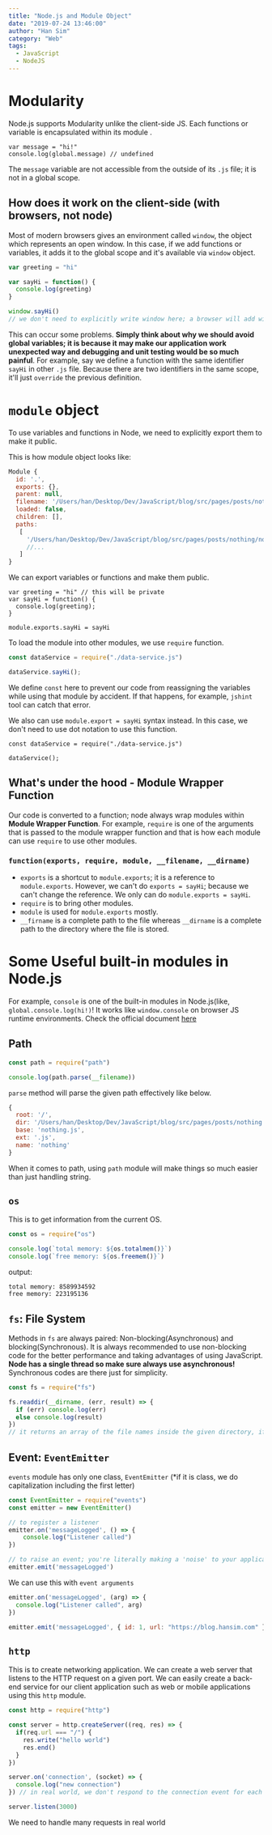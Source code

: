 ```yaml
---
title: "Node.js and Module Object"
date: "2019-07-24 13:46:00"
author: "Han Sim"
category: "Web"
tags:
  - JavaScript
  - NodeJS
---
```


# Modularity

Node.js supports Modularity unlike the client-side JS. Each functions or variable is encapsulated within its module .

```JavaScript{2}
var message = "hi!"
console.log(global.message) // undefined
```

The `message` variable are not accessible from the outside of its `.js` file; it is not in a global scope.

## How does it work on the client-side (with browsers, not node)

Most of modern browsers gives an environment called `window`, the object which represents an open window. In this case, if we add functions or variables, it adds it to the global scope and it's available via `window` object.

```JavaScript
var greeting = "hi"

var sayHi = function() {
  console.log(greeting)
}

window.sayHi()
// we don't need to explicitly write window here; a browser will add window prefix.
```

This can occur some problems. **Simply think about why we should avoid global variables; it is because it may make our application work unexpected way and debugging and unit testing would be so much painful**. For example, say we define a function with the same identifier `sayHi` in other `.js` file. Because there are two identifiers in the same scope, it'll just `override` the previous definition.

# `module` object

To use variables and functions in Node, we need to explicitly export them to make it public.

This is how module object looks like:

```JavaScript
Module {
  id: '.',
  exports: {},
  parent: null,
  filename: '/Users/han/Desktop/Dev/JavaScript/blog/src/pages/posts/nothing/tempCodeRunnerFile.js',
  loaded: false,
  children: [],
  paths:
   [
     '/Users/han/Desktop/Dev/JavaScript/blog/src/pages/posts/nothing/node_modules',
     //...
   ]
}
```

We can export variables or functions and make them public.

```JavaScript{5}
var greeting = "hi" // this will be private
var sayHi = function() {
  console.log(greeting);
}

module.exports.sayHi = sayHi
```

To load the module into other modules, we use `require` function.

```JavaScript
const dataService = require("./data-service.js")

dataService.sayHi();
```

We define `const` here to prevent our code from reassigning the variables while using that module by accident. If that happens, for example, `jshint` tool can catch that error.

We also can use `module.export = sayHi` syntax instead. In this case, we don't need to use dot notation to use this function.

```JavaScript{3}
const dataService = require("./data-service.js")

dataService();
```

## What's under the hood - Module Wrapper Function

Our code is converted to a function; node always wrap modules within **Module Wrapper Function**. For example, `require` is one of the arguments that is passed to the module wrapper function and that is how each module can use `require` to use other modules.

### `function(exports, require, module, __filename, __dirname)`

- `exports` is a shortcut to `module.exports`; it is a reference to `module.exports`. However, we can't do `exports = sayHi`; because we can't change the reference. We only can do `module.exports = sayHi`.
- `require` is to bring other modules.
- `module` is used for `module.exports` mostly.
- `__firname` is a complete path to the file whereas `__dirname` is a complete path to the directory where the file is stored.

# Some Useful built-in modules in Node.js

For example, `console` is one of the built-in modules in Node.js(like, `global.console.log(hi!)`! It works like `window.console` on browser JS runtime environments. Check the official document [here](https://nodejs.org/dist/latest-v10.x/docs/api/)

## Path

```JavaScript
const path = require("path")

console.log(path.parse(__filename))
```

`parse` method will parse the given path effectively like below.

```JavaScript
{
  root: '/',
  dir: '/Users/han/Desktop/Dev/JavaScript/blog/src/pages/posts/nothing',
  base: 'nothing.js',
  ext: '.js',
  name: 'nothing'
}
```

When it comes to path, using `path` module will make things so much easier than just handling string.

## `os`

This is to get information from the current OS.

```JavaScript
const os = require("os")

console.log(`total memory: ${os.totalmem()}`)
console.log(`free memory: ${os.freemem()}`)
```

output:

```
total memory: 8589934592
free memory: 223195136
```

## `fs`: File System

Methods in `fs` are always paired: Non-blocking(Asynchronous) and blocking(Synchronous). It is always recommended to use non-blocking code for the better performance and taking advantages of using JavaScript. **Node has a single thread so make sure always use asynchronous!** Synchronous codes are there just for simplicity.

```JavaScript
const fs = require("fs")

fs.readdir(__dirname, (err, result) => {
  if (err) console.log(err)
  else console.log(result)
})
// it returns an array of the file names inside the given directory, if it is resolved.
```

## Event: `EventEmitter`

`events` module has only one class, `EventEmitter` (\*if it is class, we do capitalization including the first letter)

```JavaScript
const EventEmitter = require("events")
const emitter = new EventEmitter()

// to register a listener
emitter.on('messageLogged', () => {
    console.log("Listener called")
})

// to raise an event; you're literally making a 'noise' to your application by calling emit() method.
emitter.emit('messageLogged')
```

We can use this with `event arguments`

```JavaScript
emitter.on('messageLogged', (arg) => {
  console.log("Listener called", arg)
})

emitter.emit('messageLogged', { id: 1, url: "https://blog.hansim.com" })
```

## `http`

This is to create networking application. We can create a web server that listens to the HTTP request on a given port. We can easily create a back-end service for our client application such as web or mobile applications using this `http` module.

```JavaScript
const http = require("http")

const server = http.createServer((req, res) => {
  if(req.url === "/") {
    res.write("hello world")
    res.end()
  }
})

server.on('connection', (socket) => {
  console.log("new connection")
}) // in real world, we don't respond to the connection event for each connection. this is just for practice!

server.listen(3000)
```

We need to handle many requests in real world
